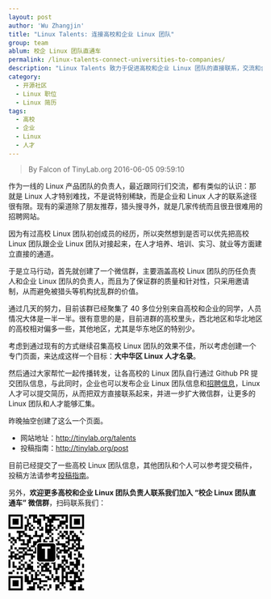 ```yaml
---
layout: post
author: 'Wu Zhangjin'
title: "Linux Talents: 连接高校和企业 Linux 团队"
group: team
ablum: 校企 Linux 团队直通车
permalink: /linux-talents-connect-universities-to-companies/
description: "Linux Talents 致力于促进高校和企业 Linux 团队的直接联系，交流和合作。"
category:
  - 开源社区
  - Linux 职位
  - Linux 简历
tags:
  - 高校
  - 企业
  - Linux
  - 人才
---
```


> By Falcon of TinyLab.org
> 2016-06-05 09:59:10

作为一线的 Linux 产品团队的负责人，最近跟同行们交流，都有类似的认识：那就是 Linux 人才特别难找，不是说特别稀缺，而是企业和 Linux 人才的联系途径很有限。现有的渠道除了朋友推荐，猎头搜寻外，就是几家传统而且很丑很难用的招聘网站。

因为有过高校 Linux 团队初创成员的经历，所以突然想到是否可以优先把高校 Linux 团队跟企业 Linux 团队对接起来，在人才培养、培训、实习、就业等方面建立直接的通道。

于是立马行动，首先就创建了一个微信群，主要涵盖高校 Linux 团队的历任负责人和企业 Linux 团队的负责人，而且为了保证群的质量和针对性，只采用邀请制，从而避免被猎头等机构扰乱群的价值。

通过几天的努力，目前该群已经聚集了 40 多位分别来自高校和企业的同学，人员情况大体是一半一半。很有意思的是，目前进群的高校里头，西北地区和华北地区的高校相对偏多一些，其他地区，尤其是华东地区的特别少。

考虑到通过现有的方式继续召集高校 Linux 团队的效果不佳，所以考虑创建一个专门页面，来达成这样一个目标：__大中华区 Linux 人才名录__。

然后通过大家帮忙一起传播转发，让各高校的 Linux 团队自行通过 Github PR 提交团队信息，与此同时，企业也可以发布企业 Linux 团队信息和[招聘信息](/jobs)，Linux 人才可以提交简历，从而把双方直接联系起来，并进一步扩大微信群，让更多的 Linux 团队和人才能够汇集。

昨晚抽空创建了这么一个页面。

* 网站地址：<http://tinylab.org/talents>
* 投稿指南：<http://tinylab.org/post>

目前已经提交了一些高校 Linux 团队信息，其他团队和个人可以参考提交稿件，投稿方法请参考[投稿指南](/post)。

另外，__欢迎更多高校和企业 Linux 团队负责人联系我们加入 “校企 Linux 团队直通车” 微信群__，扫码联系我们：

![tinylab wechat](/images/wechat/tinylab.jpg)
